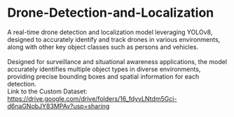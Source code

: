 # Drone-Detection-and-Localization
A real-time drone detection and localization model leveraging YOLOv8, designed to accurately identify and track drones in various environments, along with other key object classes such as persons and vehicles.
<br>
<br>
Designed for surveillance and situational awareness applications, the model accurately identifies multiple object types in diverse environments, providing precise bounding boxes and spatial information for each detection.
<br>
Link to the Custom Dataset: https://drive.google.com/drive/folders/16_fdyvLNtdm5Gci-d6naGNobJY83MPAv?usp=sharing
